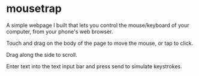# mousetrap
A simple webpage I built that lets you control the mouse/keyboard of your computer, from your phone's web browser.

Touch and drag on the body of the page to move the mouse, or tap to click.

Drag along the side to scroll.

Enter text into the text input bar and press send to simulate keystrokes.
